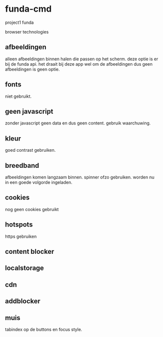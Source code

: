# funda-cmd
project1 funda

browser technologies

## afbeeldingen
alleen afbeeldingen binnen halen die passen op het scherm. deze optie is er bij de funda api.
het draait bij deze app wel om de afbeeldingen dus geen afbeeldingen is geen optie.

## fonts
niet gebruikt.

## geen javascript
zonder javascript geen data en dus geen content. gebruik waarchuwing.

## kleur
goed contrast gebruiken.

## breedband
afbeeldingen komen langzaam binnen. spinner ofzo gebruiken. worden nu in een goede volgorde ingeladen.

## cookies
nog geen cookies gebruikt

## hotspots
https gebruiken

## content blocker

## localstorage

## cdn

## addblocker

## muis
tabindex op de buttons en focus style.



